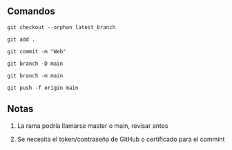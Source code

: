 
## Comandos

```
git checkout --orphan latest_branch
```

```
git add .
```

```
git commit -m "Web"
```

```
git branch -D main
```

```
git branch -m main
```

```
git push -f origin main
```

## Notas 

1. La rama podría llamarse master o main, revisar antes

2. Se necesita el token/contraseña de GitHub o certificado para el commint

